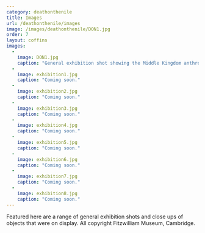 ```yaml
---
category: deathonthenile
title: Images
url: /deathonthenile/images
image: /images/deathonthenile/DON1.jpg
order: 7
layout: coffins
images:
  -
    image: DON1.jpg
    caption: "General exhibition shot showing the Middle Kingdom anthropoid coffin of Userhet from Beni Hasan in the foreground (E.88.1903)."
  -
    image: exhibition1.jpg
    caption: "Coming soon."
  -
    image: exhibition2.jpg
    caption: "Coming soon."
  -
    image: exhibition3.jpg
    caption: "Coming soon."
  -
    image: exhibition4.jpg
    caption: "Coming soon."
  -
    image: exhibition5.jpg
    caption: "Coming soon."
  -
    image: exhibition6.jpg
    caption: "Coming soon."
  -
    image: exhibition7.jpg
    caption: "Coming soon."
  -
    image: exhibition8.jpg
    caption: "Coming soon."
---
```


Featured here are a range of general exhibition shots and close ups of objects that were on display. All copyright Fitzwilliam Museum, Cambridge.

